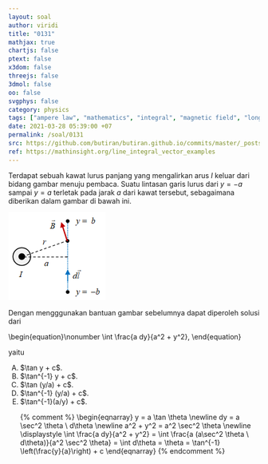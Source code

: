 ```yaml
---
layout: soal
author: viridi
title: "0131"
mathjax: true
chartjs: false
ptext: false
x3dom: false
threejs: false
3dmol: false
oo: false
svgphys: false
category: physics
tags: ["ampere law", "mathematics", "integral", "magnetic field", "long wire", "line integral", "fi1202", "2020-1"]
date: 2021-03-28 05:39:00 +07
permalink: /soal/0131
src: https://github.com/butiran/butiran.github.io/commits/master/_posts/soal/12/2021-03-28-line-integral-b-long-wire.md
ref: https://mathinsight.org/line_integral_vector_examples
---
```

Terdapat sebuah kawat lurus panjang yang mengalirkan arus $I$ keluar dari bidang gambar menuju pembaca. Suatu lintasan garis lurus dari $y = -a$ sampai $y = a$ terletak pada jarak $a$ dari kawat tersebut, sebagaimana diberikan dalam gambar di bawah ini.

![](/assets/img/soal/13/0131a.png)

Dengan mengggunakan bantuan gambar sebelumnya dapat diperoleh solusi dari

\begin{equation}\nonumber
\int \frac{a dy}{a^2 + y^2},
\end{equation}

yaitu

<ol type="A">
<li>$\tan y + c$.
<li>$\tan^{-1} y + c$.
<li>$\tan (y/a) + c$.
<li>$\tan^{-1} (y/a) + c$.
<li>$\tan^{-1}(a/y) + c$.

{% comment %}
\begin{eqnarray}
y = a \tan \theta \newline
dy = a \sec^2 \theta \ d\theta \newline
a^2 + y^2 = a^2 \sec^2 \theta \newline
\displaystyle \int \frac{a dy}{a^2 + y^2} = \int \frac{a (a\sec^2 \theta \ d\theta)}{a^2 \sec^2 \theta} = \int d\theta = \theta = \tan^{-1} \left(\frac{y}{a}\right) + c
\end{eqnarray}
{% endcomment %}

